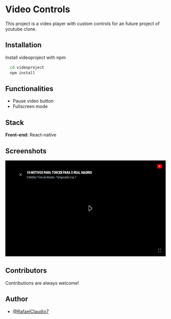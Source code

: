 # Video Controls

This project is a video player with custom controls for an future project of youtube clone.

## Installation

Install videoproject with npm

```bash
  cd videoproject
  npm install
```

## Functionalities

- Pause video button
- Fullscreen mode

## Stack

**Front-end:** React-native

## Screenshots

<img src="/src/assets/landscape.png" height="300px" width="600px">

## Contributors

Contributions are always welcome!

## Author

- [@RafaelClaudio7](https://github.com/RafaelClaudio7)
